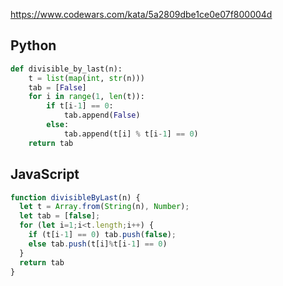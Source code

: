 https://www.codewars.com/kata/5a2809dbe1ce0e07f800004d

## Python
```python
def divisible_by_last(n):
    t = list(map(int, str(n)))
    tab = [False]
    for i in range(1, len(t)):
        if t[i-1] == 0:
            tab.append(False)
        else:
            tab.append(t[i] % t[i-1] == 0)
    return tab
```

## JavaScript
```js
function divisibleByLast(n) {
  let t = Array.from(String(n), Number);
  let tab = [false];
  for (let i=1;i<t.length;i++) {
    if (t[i-1] == 0) tab.push(false);
    else tab.push(t[i]%t[i-1] == 0)
  }
  return tab
}
```